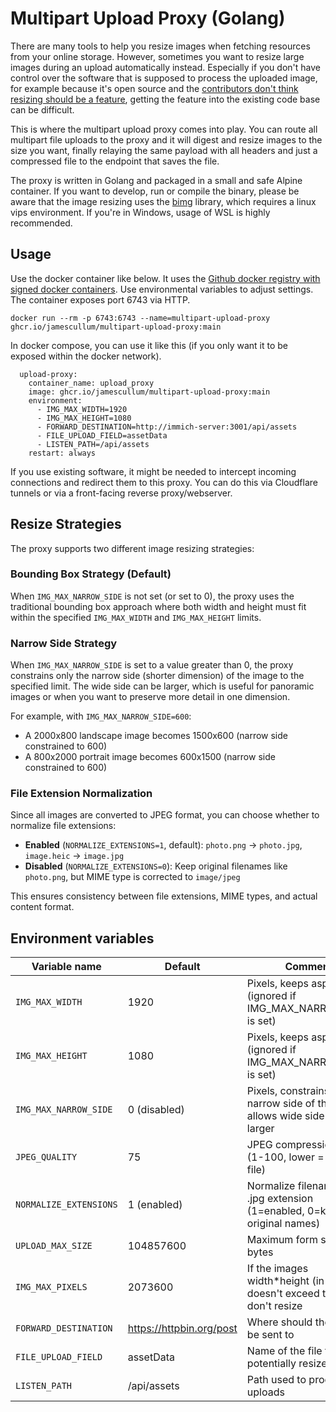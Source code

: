 # Multipart Upload Proxy (Golang)

There are many tools to help you resize images when fetching resources from your online storage. However, sometimes you want to resize large images during an upload automatically instead. Especially if you don't have control over the software that is supposed to process the uploaded image, for example because it's open source and the [contributors don't think resizing should be a feature](https://github.com/immich-app/immich/pull/1242), getting the feature into the existing code base can be difficult.

This is where the multipart upload proxy comes into play. You can route all multipart file uploads to the proxy and it will digest and resize images to the size you want, finally relaying the same payload with all headers and just a compressed file to the endpoint that saves the file.

The proxy is written in Golang and packaged in a small and safe Alpine container. If you want to develop, run or compile the binary, please be aware that the image resizing uses the [bimg](https://github.com/h2non/bimg) library, which requires a linux vips environment. If you're in Windows, usage of WSL is highly recommended.

## Usage
Use the docker container like below. It uses the [Github docker registry with signed docker containers](https://github.com/JamesCullum/multipart-upload-proxy/pkgs/container/multipart-upload-proxy). Use environmental variables to adjust settings. The container exposes port 6743 via HTTP.

    docker run --rm -p 6743:6743 --name=multipart-upload-proxy ghcr.io/jamescullum/multipart-upload-proxy:main

In docker compose, you can use it like this (if you only want it to be exposed within the docker network).

      upload-proxy:
        container_name: upload_proxy
        image: ghcr.io/jamescullum/multipart-upload-proxy:main
        environment:
          - IMG_MAX_WIDTH=1920
          - IMG_MAX_HEIGHT=1080
          - FORWARD_DESTINATION=http://immich-server:3001/api/assets
          - FILE_UPLOAD_FIELD=assetData
          - LISTEN_PATH=/api/assets
        restart: always

If you use existing software, it might be needed to intercept incoming connections and redirect them to this proxy. You can do this via Cloudflare tunnels or via a front-facing reverse proxy/webserver.


## Resize Strategies

The proxy supports two different image resizing strategies:

### Bounding Box Strategy (Default)
When `IMG_MAX_NARROW_SIDE` is not set (or set to 0), the proxy uses the traditional bounding box approach where both width and height must fit within the specified `IMG_MAX_WIDTH` and `IMG_MAX_HEIGHT` limits.

### Narrow Side Strategy
When `IMG_MAX_NARROW_SIDE` is set to a value greater than 0, the proxy constrains only the narrow side (shorter dimension) of the image to the specified limit. The wide side can be larger, which is useful for panoramic images or when you want to preserve more detail in one dimension.

For example, with `IMG_MAX_NARROW_SIDE=600`:
- A 2000x800 landscape image becomes 1500x600 (narrow side constrained to 600)
- A 800x2000 portrait image becomes 600x1500 (narrow side constrained to 600)

### File Extension Normalization

Since all images are converted to JPEG format, you can choose whether to normalize file extensions:

- **Enabled** (`NORMALIZE_EXTENSIONS=1`, default): `photo.png` → `photo.jpg`, `image.heic` → `image.jpg`
- **Disabled** (`NORMALIZE_EXTENSIONS=0`): Keep original filenames like `photo.png`, but MIME type is corrected to `image/jpeg`

This ensures consistency between file extensions, MIME types, and actual content format.

## Environment variables

|Variable name                          |Default                         | Comment
|-------------------------------|-----------------------------| -----------------------------|
|`IMG_MAX_WIDTH`            |1920            | Pixels, keeps aspect ratio (ignored if IMG_MAX_NARROW_SIDE is set)
|`IMG_MAX_HEIGHT`            |1080            | Pixels, keeps aspect ratio (ignored if IMG_MAX_NARROW_SIDE is set)
|`IMG_MAX_NARROW_SIDE`      |0 (disabled)    | Pixels, constrains the narrow side of the image, allows wide side to be larger
|`JPEG_QUALITY`|75|JPEG compression quality (1-100, lower = smaller file)
|`NORMALIZE_EXTENSIONS`|1 (enabled)|Normalize filenames to .jpg extension (1=enabled, 0=keep original names)
|`UPLOAD_MAX_SIZE`|104857600|Maximum form size in bytes
|`IMG_MAX_PIXELS`|2073600|If the images width*height (in pixels) doesn't exceed this value, don't resize
|`FORWARD_DESTINATION`|https://httpbin.org/post|Where should the result be sent to
|`FILE_UPLOAD_FIELD`|assetData|Name of the file field to potentially resize
|`LISTEN_PATH`|/api/assets|Path used to process file uploads

